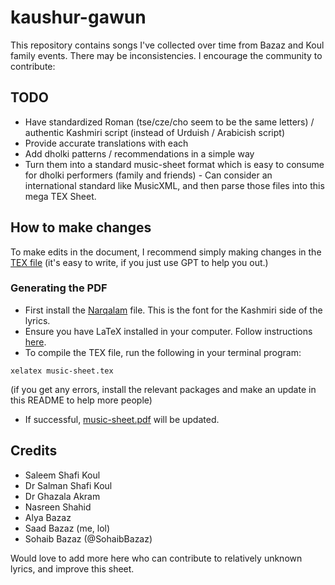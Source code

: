 # kaushur-gawun

This repository contains songs I've collected over time from Bazaz and Koul family events. There may be inconsistencies. I encourage the community to contribute:

## TODO
- Have standardized Roman (tse/cze/cho seem to be the same letters) / authentic Kashmiri script (instead of Urduish / Arabicish script)
- Provide accurate translations with each
- Add dholki patterns / recommendations in a simple way
- Turn them into a standard music-sheet format which is easy to consume for dholki performers (family and friends) - Can consider an international standard like MusicXML, and then parse those files into this mega TEX Sheet.

## How to make changes

To make edits in the document, I recommend simply making changes in the [TEX file](./music-sheet.tex) (it's easy to write, if you just use GPT to help you out.)

### Generating the PDF
- First install the [Narqalam](./Narqalam.ttf) file. This is the font for the Kashmiri side of the lyrics.
- Ensure you have LaTeX installed in your computer. Follow instructions [here](https://www.latex-project.org/get/).
- To compile the TEX file, run the following in your terminal program:
```
xelatex music-sheet.tex
```
(if you get any errors, install the relevant packages and make an update in this README to help more people)
- If successful, [music-sheet.pdf](./music-sheet.pdf) will be updated.

## Credits
- Saleem Shafi Koul
- Dr Salman Shafi Koul
- Dr Ghazala Akram
- Nasreen Shahid
- Alya Bazaz
- Saad Bazaz (me, lol)
- Sohaib Bazaz (@SohaibBazaz)

Would love to add more here who can contribute to relatively unknown lyrics, and improve this sheet.